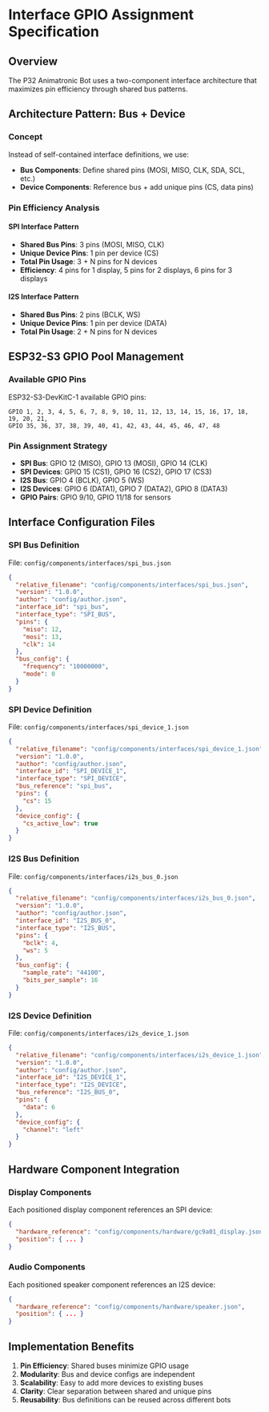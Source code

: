 # Interface GPIO Assignment Specification

## Overview

The P32 Animatronic Bot uses a two-component interface architecture that maximizes pin efficiency through shared bus patterns.

## Architecture Pattern: Bus + Device

### Concept

Instead of self-contained interface definitions, we use:
- **Bus Components**: Define shared pins (MOSI, MISO, CLK, SDA, SCL, etc.)
- **Device Components**: Reference bus + add unique pins (CS, data pins)

### Pin Efficiency Analysis

#### SPI Interface Pattern
- **Shared Bus Pins**: 3 pins (MOSI, MISO, CLK)
- **Unique Device Pins**: 1 pin per device (CS)
- **Total Pin Usage**: 3 + N pins for N devices
- **Efficiency**: 4 pins for 1 display, 5 pins for 2 displays, 6 pins for 3 displays

#### I2S Interface Pattern  
- **Shared Bus Pins**: 2 pins (BCLK, WS)
- **Unique Device Pins**: 1 pin per device (DATA)
- **Total Pin Usage**: 2 + N pins for N devices

## ESP32-S3 GPIO Pool Management

### Available GPIO Pins
ESP32-S3-DevKitC-1 available GPIO pins:
```
GPIO 1, 2, 3, 4, 5, 6, 7, 8, 9, 10, 11, 12, 13, 14, 15, 16, 17, 18, 19, 20, 21, 
GPIO 35, 36, 37, 38, 39, 40, 41, 42, 43, 44, 45, 46, 47, 48
```

### Pin Assignment Strategy
- **SPI Bus**: GPIO 12 (MISO), GPIO 13 (MOSI), GPIO 14 (CLK)
- **SPI Devices**: GPIO 15 (CS1), GPIO 16 (CS2), GPIO 17 (CS3)
- **I2S Bus**: GPIO 4 (BCLK), GPIO 5 (WS)  
- **I2S Devices**: GPIO 6 (DATA1), GPIO 7 (DATA2), GPIO 8 (DATA3)
- **GPIO Pairs**: GPIO 9/10, GPIO 11/18 for sensors

## Interface Configuration Files

### SPI Bus Definition
File: `config/components/interfaces/spi_bus.json`

```json
{
  "relative_filename": "config/components/interfaces/spi_bus.json", 
  "version": "1.0.0",
  "author": "config/author.json",
  "interface_id": "spi_bus",
  "interface_type": "SPI_BUS",
  "pins": {
    "miso": 12,
    "mosi": 13, 
    "clk": 14
  },
  "bus_config": {
    "frequency": "10000000",
    "mode": 0
  }
}
```

### SPI Device Definition
File: `config/components/interfaces/spi_device_1.json`

```json
{
  "relative_filename": "config/components/interfaces/spi_device_1.json",
  "version": "1.0.0", 
  "author": "config/author.json",
  "interface_id": "SPI_DEVICE_1",
  "interface_type": "SPI_DEVICE",
  "bus_reference": "spi_bus",
  "pins": {
    "cs": 15
  },
  "device_config": {
    "cs_active_low": true
  }
}
```

### I2S Bus Definition
File: `config/components/interfaces/i2s_bus_0.json`

```json
{
  "relative_filename": "config/components/interfaces/i2s_bus_0.json",
  "version": "1.0.0",
  "author": "config/author.json", 
  "interface_id": "I2S_BUS_0",
  "interface_type": "I2S_BUS",
  "pins": {
    "bclk": 4,
    "ws": 5
  },
  "bus_config": {
    "sample_rate": "44100",
    "bits_per_sample": 16
  }
}
```

### I2S Device Definition  
File: `config/components/interfaces/i2s_device_1.json`

```json
{
  "relative_filename": "config/components/interfaces/i2s_device_1.json",
  "version": "1.0.0",
  "author": "config/author.json",
  "interface_id": "I2S_DEVICE_1", 
  "interface_type": "I2S_DEVICE",
  "bus_reference": "I2S_BUS_0",
  "pins": {
    "data": 6
  },
  "device_config": {
    "channel": "left"
  }
}
```

## Hardware Component Integration

### Display Components
Each positioned display component references an SPI device:

```json
{
  "hardware_reference": "config/components/hardware/gc9a01_display.json",
  "position": { ... }
}
```

### Audio Components  
Each positioned speaker component references an I2S device:

```json
{
  "hardware_reference": "config/components/hardware/speaker.json", 
  "position": { ... }
}
```

## Implementation Benefits

1. **Pin Efficiency**: Shared buses minimize GPIO usage
2. **Modularity**: Bus and device configs are independent
3. **Scalability**: Easy to add more devices to existing buses
4. **Clarity**: Clear separation between shared and unique pins
5. **Reusability**: Bus definitions can be reused across different bots
